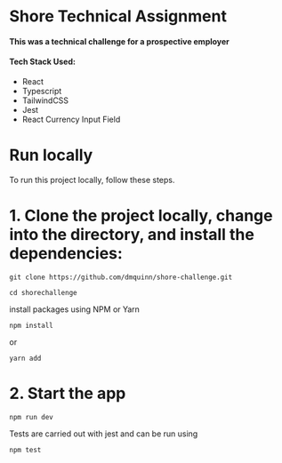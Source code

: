 <h1>Shore Technical Assignment</h1>

<h4>This was a technical challenge for a prospective employer</h4>

<h4>Tech Stack Used:</h4>
<ul>
  <li>React</li>
  <li>Typescript</li>
  <li>TailwindCSS</li>
  <li>Jest</li>
  <li>React Currency Input Field</li>
</ul>

# Run locally
To run this project locally, follow these steps.

# 1. Clone the project locally, change into the directory, and install the dependencies:
```
git clone https://github.com/dmquinn/shore-challenge.git

cd shorechallenge
```
install packages using NPM or Yarn
```
npm install
```
or
```
yarn add
```
# 2. Start the app
```
npm run dev
```

Tests are carried out with jest and can be run using 

```
npm test
```
